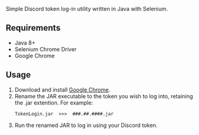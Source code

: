 Simple Discord token log-in utility written in Java with Selenium.

## Requirements
- Java 8+
- Selenium Chrome Driver
- Google Chrome

## Usage
1. Download and install [Google Chrome](https://www.google.com/chrome/).
2. Rename the JAR executable to the token you wish to log into, retaining the .jar extention. For example:
    ```
    TokenLogin.jar  >>>  ###.##.####.jar
    ```
3. Run the renamed JAR to log in using your Discord token.